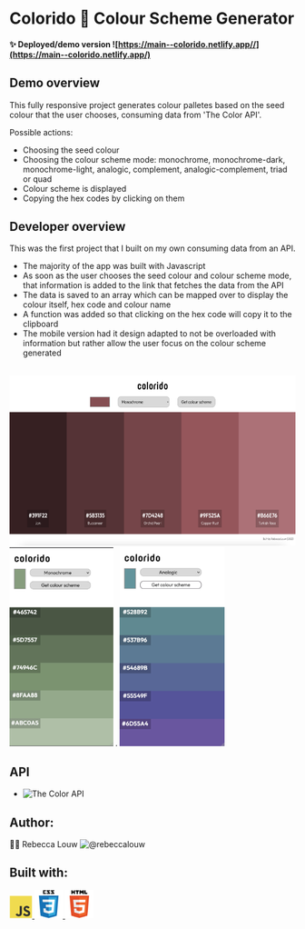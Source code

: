 # Colorido 🎨 Colour Scheme Generator

#### ✨ Deployed/demo version ![https://main--colorido.netlify.app//](https://main--colorido.netlify.app/)

## Demo overview
This fully responsive project generates colour palletes based on the seed colour that the user chooses, consuming data from 'The Color API'. 

Possible actions:
- Choosing the seed colour
- Choosing the colour scheme mode: monochrome, monochrome-dark, monochrome-light, analogic, complement, analogic-complement, triad or quad
- Colour scheme is displayed
- Copying the hex codes by clicking on them

## Developer overview
This was the first project that I built on my own consuming data from an API.
- The majority of the app was built with Javascript
- As soon as the user chooses the seed colour and colour scheme mode, that information is added to the link that fetches the data from the API
- The data is saved to an array which can be mapped over to display the colour itself, hex code and colour name
- A function was added so that clicking on the hex code will copy it to the clipboard
- The mobile version had it design adapted to not be overloaded with information but rather allow the user focus on the colour scheme generated


<br/>

<img alt="demo screenshot" src="images/colorido-screenshot1.png" height="300px"/>

<div> <img alt="demo screenshot" src="images/colorido-screenshot3.png" height="350px"/> . <img alt="demo screenshot" src="images/colorido-screenshot2.png" height="350px"/>  </div>

## API
- ![The Color API](https://www.thecolorapi.com/docs)

## Author: 
👩‍💻 Rebecca Louw ![@rebeccalouw](https://github.com/rebeccalouw)

## Built with:
<p align="left"> <a href="https://developer.mozilla.org/en-US/docs/Web/JavaScript" target="_blank" rel="noreferrer"> 
<img src="https://raw.githubusercontent.com/devicons/devicon/master/icons/javascript/javascript-original.svg" alt="javascript" width="40" height="40"/> </a> 
<a href="https://www.w3schools.com/css/" target="_blank" rel="noreferrer"> 
<img src="https://raw.githubusercontent.com/devicons/devicon/master/icons/css3/css3-original-wordmark.svg" alt="css3" width="50" height="50"/> </a> 
<a href="https://www.w3schools.com/html/" target="_blank" rel="noreferrer"> 
<img src="https://raw.githubusercontent.com/devicons/devicon/master/icons/html5/html5-original-wordmark.svg" alt="html5" width="50" height="50"/> </a>  
